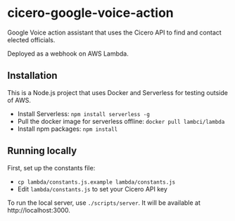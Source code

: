 # cicero-google-voice-action
Google Voice action assistant that uses the Cicero API to find and contact elected officials.

Deployed as a webhook on AWS Lambda.

## Installation

This is a Node.js project that uses Docker and Serverless for testing outside of AWS.

 - Install Serverless: `npm install serverless -g`
 - Pull the docker image for serverless offline: `docker pull lambci/lambda`
 - Install npm packages: `npm install`


## Running locally

First, set up the constants file:
 - `cp lambda/constants.js.example lambda/constants.js`
 - Edit `lambda/constants.js` to set your Cicero API key

To run the local server, use `./scripts/server`. It will be available at http://localhost:3000.
